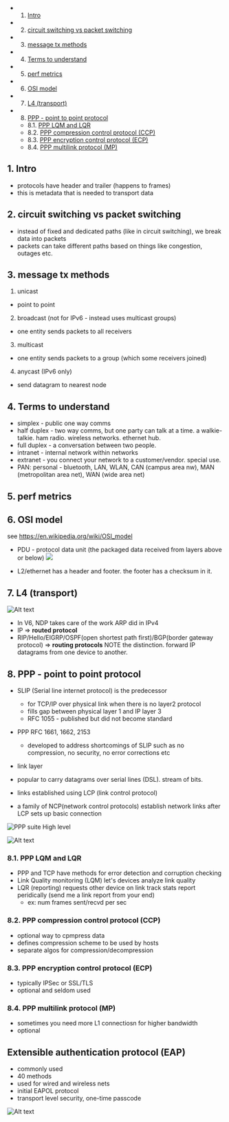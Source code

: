 <!-- vscode-markdown-toc -->
* 1. [Intro](#Intro)
* 2. [circuit switching vs packet switching](#circuitswitchingvspacketswitching)
* 3. [message tx methods](#messagetxmethods)
* 4. [Terms to understand](#Termstounderstand)
* 5. [perf metrics](#perfmetrics)
* 6. [OSI model](#OSImodel)
* 7. [L4 (transport)](#L4transport)
* 8. [PPP - point to point protocol](#PPP-pointtopointprotocol)
	* 8.1. [PPP LQM and LQR](#PPPLQMandLQR)
	* 8.2. [PPP compression control protocol (CCP)](#PPPcompressioncontrolprotocolCCP)
	* 8.3. [PPP encryption control protocol (ECP)](#PPPencryptioncontrolprotocolECP)
	* 8.4. [PPP multilink protocol (MP)](#PPPmultilinkprotocolMP)

<!-- vscode-markdown-toc-config
	numbering=true
	autoSave=true
	/vscode-markdown-toc-config -->
<!-- /vscode-markdown-toc -->

##  1. <a name='Intro'></a>Intro
* protocols have header and trailer (happens to frames)
* this is metadata that is needed to transport data

##  2. <a name='circuitswitchingvspacketswitching'></a>circuit switching vs packet switching
* instead of fixed and dedicated paths (like in circuit switching), we break data into packets
* packets can take different paths based on things like congestion, outages etc.

##  3. <a name='messagetxmethods'></a>message tx methods

1. unicast
* point to point

2. broadcast (not for IPv6 - instead uses multicast groups)
* one entity sends packets to all receivers

3. multicast
* one entity sends packets to a group (which some receivers joined)

4. anycast (IPv6 only)
* send datagram to nearest node

##  4. <a name='Termstounderstand'></a>Terms to understand
* simplex - public one way comms 
* half duplex - two way comms, but one party can talk at a time. a walkie-talkie. ham radio. wireless networks. ethernet hub.
* full duplex - a conversation between two people.
* intranet - internal network within networks
* extranet - you connect your network to a customer/vendor. special use.
* PAN: personal - bluetooth, LAN, WLAN, CAN (campus area nw), MAN (metropolitan area net), WAN (wide area net)

##  5. <a name='perfmetrics'></a>perf metrics

##  6. <a name='OSImodel'></a>OSI model

see https://en.wikipedia.org/wiki/OSI_model

* PDU - protocol data unit (the packaged data received from layers above or below)
![](image.png)

* L2/ethernet has a header and footer. the footer has a checksum in it. 

##  7. <a name='L4transport'></a>L4 (transport)

![Alt text](image-1.png)

* In V6, NDP takes care of the work ARP did in IPv4
* IP => **routed protocol**
* RIP/Hello/EIGRP/OSPF(open shortest path first)/BGP(border gateway protocol) => **routing protocols** NOTE the distinction. forward IP datagrams from one device to another.

##  8. <a name='PPP-pointtopointprotocol'></a>PPP - point to point protocol

* SLIP (Serial line internet protocol) is the predecessor
  * for TCP/IP over physical link when there is no layer2 protocol
  * fills gap between physical layer 1 and IP layer 3
  * RFC 1055 - published but did not become standard

* PPP RFC 1661, 1662, 2153
  * developed to address shortcomings of SLIP such as no compression, no security, no error corrections etc
* link layer
* popular to carry datagrams over serial lines (DSL). stream of bits.
* links established using LCP (link control protocol)
* a family of NCP(network control protocols) establish network links after LCP sets up basic connection

![PPP suite High level](image-2.png)

![Alt text](image-3.png)

###  8.1. <a name='PPPLQMandLQR'></a>PPP LQM and LQR
* PPP and TCP have methods for error detection and corruption checking
* Link Quality monitoring (LQM) let's devices analyze link quality
* LQR (reporting) requests other device on link track stats report peridically (send me a link report from your end)
  * ex: num frames sent/recvd per sec

###  8.2. <a name='PPPcompressioncontrolprotocolCCP'></a>PPP compression control protocol (CCP)
* optional way to cpmpress data
* defines compression scheme to be used by hosts
* separate algos for compression/decompression

###  8.3. <a name='PPPencryptioncontrolprotocolECP'></a>PPP encryption control protocol (ECP)
* typically IPSec or SSL/TLS
* optional and seldom used

###  8.4. <a name='PPPmultilinkprotocolMP'></a>PPP multilink protocol (MP)
* sometimes you need more L1 connectiosn for higher bandwidth
* optional

## Extensible authentication protocol (EAP)
* commonly used
* 40 methods
* used for wired and wireless nets
* initial EAPOL protocol
* transport level security, one-time passcode 

![Alt text](image-4.png)